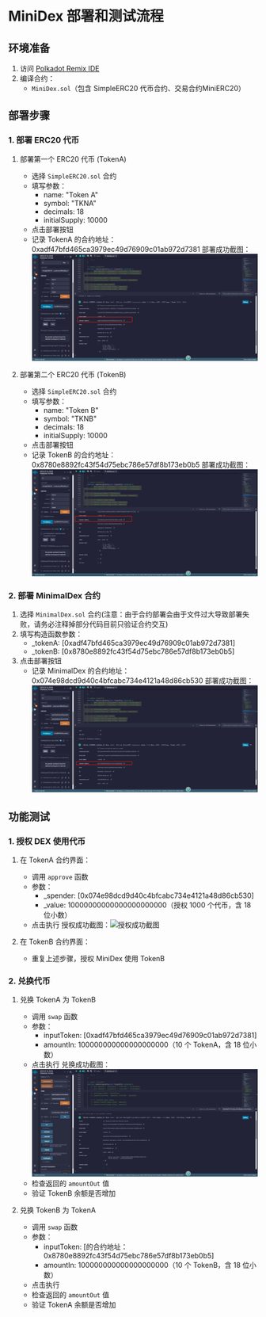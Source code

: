 # MiniDex 部署和测试流程

## 环境准备

1. 访问 [Polkadot Remix IDE](https://remix.polkadot.io/)
2. 编译合约：
   - `MiniDex.sol`（包含 SimpleERC20 代币合约、交易合约MiniERC20）

## 部署步骤

### 1. 部署 ERC20 代币

1. 部署第一个 ERC20 代币 (TokenA)
   - 选择 `SimpleERC20.sol` 合约
   - 填写参数：
     - name: "Token A"
     - symbol: "TKNA"
     - decimals: 18
     - initialSupply: 10000
   - 点击部署按钮
   - 记录 TokenA 的合约地址：0xadf47bfd465ca3979ec49d76909c01ab972d7381
   部署成功截图：![部署成功截图](./pic/Token_A.png)

2. 部署第二个 ERC20 代币 (TokenB)
   - 选择 `SimpleERC20.sol` 合约
   - 填写参数：
     - name: "Token B"
     - symbol: "TKNB"
     - decimals: 18
     - initialSupply: 10000
   - 点击部署按钮
   - 记录 TokenB 的合约地址：0x8780e8892fc43f54d75ebc786e57df8b173eb0b5
   部署成功截图：![部署成功截图](./pic/Token_B.png)

### 2. 部署 MinimalDex 合约

1. 选择 `MinimalDex.sol` 合约(注意：由于合约部署会由于文件过大导致部署失败，请务必注释掉部分代码目前只验证合约交互)
2. 填写构造函数参数：
   - _tokenA: [0xadf47bfd465ca3979ec49d76909c01ab972d7381]
   - _tokenB: [0x8780e8892fc43f54d75ebc786e57df8b173eb0b5]
3. 点击部署按钮
   - 记录 MinimalDex 的合约地址：0x074e98dcd9d40c4bfcabc734e4121a48d86cb530
   部署成功截图：![部署成功截图](./pic/Minimal.png)

## 功能测试

### 1. 授权 DEX 使用代币

1. 在 TokenA 合约界面：
   - 调用 `approve` 函数
   - 参数：
     - _spender: [0x074e98dcd9d40c4bfcabc734e4121a48d86cb530]
     - _value: 10000000000000000000000（授权 1000 个代币，含 18 位小数）
   - 点击执行
   授权成功截图：![授权成功截图](./pic/Token_A_approve.png)

2. 在 TokenB 合约界面：
   - 重复上述步骤，授权 MiniDex 使用 TokenB


### 2. 兑换代币

1. 兑换 TokenA 为 TokenB
   - 调用 `swap` 函数
   - 参数：
     - inputToken: [0xadf47bfd465ca3979ec49d76909c01ab972d7381]
     - amountIn: 100000000000000000000（10 个 TokenA，含 18 位小数）
   - 点击执行
   兑换成功截图：![兑换成功截图](./pic/swaft.png)
   - 检查返回的 `amountOut` 值
   - 验证 TokenB 余额是否增加

2. 兑换 TokenB 为 TokenA
   - 调用 `swap` 函数
   - 参数：
     - inputToken: [的合约地址：0x8780e8892fc43f54d75ebc786e57df8b173eb0b5]
     - amountIn: 100000000000000000000（10 个 TokenB，含 18 位小数）
   - 点击执行
   - 检查返回的 `amountOut` 值
   - 验证 TokenA 余额是否增加

